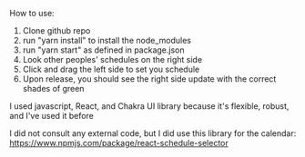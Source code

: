 How to use:

1. Clone github repo
2. run "yarn install" to install the node_modules
3. run "yarn start" as defined in package.json
4. Look other peoples' schedules on the right side
5. Click and drag the left side to set you schedule
6. Upon release, you should see the right side update with the correct shades of green

I used javascript, React, and Chakra UI library because it's flexible, robust, and I've used it before

I did not consult any external code, but I did use this library for the calendar: https://www.npmjs.com/package/react-schedule-selector
